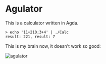 # Agulator

This is a calculator written in Agda.

```shell
> echo '11+210;3+4' | ./Calc
result: 221, result: 7
```

This is my brain now, it doesn't work so good:

![agulator](https://cdn.drawception.com/drawings/MjWfbBamq9.png)
